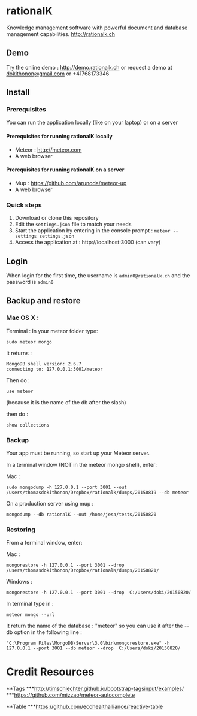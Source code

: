 # rationalK #

Knowledge management software with powerful document and database management capabilities.
http://rationalk.ch

## Demo

Try the online demo : http://demo.rationalk.ch or request a demo at dokithonon@gmail.com or +41768173346

## Install

### Prerequisites

You can run the application locally (like on your laptop) or on a server

#### Prerequisites for running rationalK locally

- Meteor : http://meteor.com
- A web browser

#### Prerequisites for running rationalK on a server

- Mup : https://github.com/arunoda/meteor-up
- A web browser

### Quick steps

1. Download or clone this repository
2. Edit the ````settings.json```` file to match your needs
3. Start the application by entering in the console prompt : ```meteor --settings settings.json```
4. Access the application at : http://localhost:3000 (can vary)

## Login

When login for the first time, the username is ```admin0@rationalk.ch``` and the password is ```admin0```

## Backup and restore

### Mac OS X : 
Terminal : 
In your meteor folder type: 

```
sudo meteor mongo
```

It returns : 
```
MongoDB shell version: 2.6.7
connecting to: 127.0.0.1:3001/meteor
```

Then do :
```
use meteor 
```
(because it is the name of the db after the slash)

then do : 
```
show collections
```
### Backup

Your app must be running, so start up your Meteor server.

In a terminal window (NOT in the meteor mongo shell), 
enter: 

Mac : 
```
sudo mongodump -h 127.0.0.1 --port 3001 --out /Users/thomasdokithonon/Dropbox/rationalk/dumps/20150819 --db meteor
```

On a production server using mup :
```
mongodump --db rationalK --out /home/jesa/tests/20150820
```


### Restoring

From a terminal window, enter:

Mac : 
```
mongorestore -h 127.0.0.1 --port 3001 --drop  /Users/thomasdokithonon/Dropbox/rationalK/dumps/20150821/
```

Windows :
```
mongorestore -h 127.0.0.1 --port 3001 --drop  C:/Users/doki/20150820/
```

In terminal type in :
```
meteor mongo --url
```
It return the name of the database : "meteor" so you can use it after the --db option in the following line :
```
"C:\Program Files\MongoDB\Server\3.0\bin\mongorestore.exe" -h 127.0.0.1 --port 3001 --db meteor --drop  C:/Users/doki/20150820/
```


# Credit Resources
**Tags
***http://timschlechter.github.io/bootstrap-tagsinput/examples/
***https://github.com/mizzao/meteor-autocomplete

**Table
***https://github.com/ecohealthalliance/reactive-table
